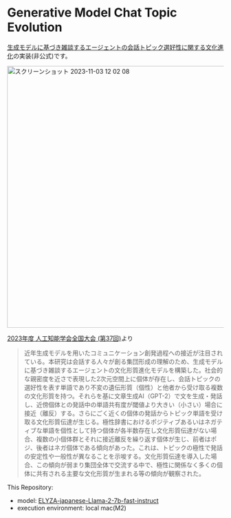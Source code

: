 # Generative Model Chat Topic Evolution
[生成モデルに基づき雑談するエージェントの会話トピック選好性に関する文化進化](https://www.jstage.jst.go.jp/article/pjsai/JSAI2023/0/JSAI2023_4H3OS6b04/_article/-char/ja/)の実装(非公式)です。

<img width="608" alt="スクリーンショット 2023-11-03 12 02 08" src="https://github.com/yoshino/generative-model-chat-topic-evolution/assets/17586662/1be01e80-c951-450f-b1ff-1f6700e7c926">

[2023年度 人工知能学会全国大会 (第37回)](https://confit.atlas.jp/guide/event/jsai2023/subject/4H3-OS-6b-04/detail?lang=ja)より
> 近年生成モデルを用いたコミュニケーション創発過程への接近が注目されている。本研究は会話する人々が創る集団形成の理解のため、生成モデルに基づき雑談するエージェントの文化形質進化モデルを構築した。社会的な親密度を近さで表現した2次元空間上に個体が存在し、会話トピックの選好性を表す単語であり不変の遺伝形質（個性）と他者から受け取る複数の文化形質を持つ。それらを基に文章生成AI（GPT-2）で文を生成・発話し、近傍個体との発話中の単語共有度が閾値より大きい（小さい）場合に接近（離反）する。さらにごく近くの個体の発話からトピック単語を受け取る文化形質伝達が生じる。極性辞書におけるポジティブあるいはネガティブな単語を個性として持つ個体が各半数存在し文化形質伝達がない場合、複数の小個体群とそれに接近離反を繰り返す個体が生じ、前者はポジ、後者はネガ個体である傾向があった。これは、トピックの極性で発話の安定性や一般性が異なることを示唆する。文化形質伝達を導入した場合、この傾向が弱まり集団全体で交流する中で、極性に関係なく多くの個体に共有される主要な文化形質が生まれる等の傾向が観察された。

This Repository:
- model: [ELYZA-japanese-Llama-2-7b-fast-instruct](https://huggingface.co/elyza/ELYZA-japanese-Llama-2-7b-fast-instruct)
- execution environment: local mac(M2) 

